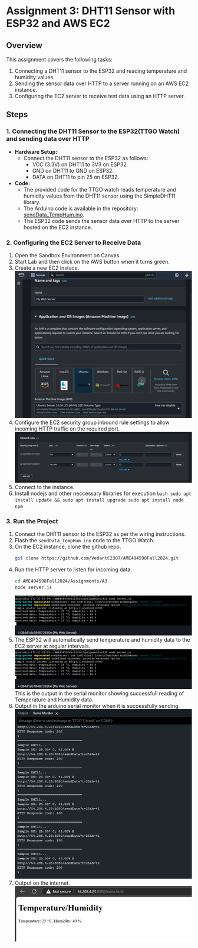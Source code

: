 # Assignment 3: DHT11 Sensor with ESP32 and AWS EC2

## Overview
This assignment covers the following tasks:
1. Connecting a DHT11 sensor to the ESP32 and reading temperature and humidity values.
2. Sending the sensor data over HTTP to a server running on an AWS EC2 instance.
3. Configuring the EC2 server to receive test data using an HTTP server.

## Steps
### 1. Connecting the DHT11 Sensor to the ESP32(TTGO Watch) and sending data over HTTP
- **Hardware Setup:** 
  - Connect the DHT11 sensor to the ESP32 as follows:
    - VCC (3.3V) on DHT11 to 3V3 on ESP32.
    - GND on DHT11 to GND on ESP32.
    - DATA on DHT11 to pin 25 on ESP32.
- **Code:**
  - The provided code for the TTGO watch reads temperature and humidity values from the DHT11 sensor using the SimpleDHT11 library.
  - The Arduino code is available in the repository: [sendData_TempHum.ino](https://github.com/VedantC2307/AME494598Fall2024/tree/main/Assignments/A3/sendData_TempHum/sendData_TempHum.ino).
  - The ESP32 code sends the sensor data over HTTP to the server hosted on the EC2 instance.
  
### 2. Configuring the EC2 Server to Receive Data
  1. Open the Sandbox Environment on Canvas.
  2. Start Lab and then click on the AWS button when it turns green.
  3. Create a new EC2 instace.
  ![EC2 Instance](create_instance.png)
  4. Configure the EC2 security group inbound rule settings to allow incoming HTTP traffic on the required port.
  ![Security group](inbound_rules.png)
  5. Connect to the instance.
  6. Install nodejs and other neccessary libraries for execution
    ```bash
    sudo apt install update && sudo apt install upgrade
    sudo apt install node npm
    ```

### 3. Run the Project
1. Connect the DHT11 sensor to the ESP32 as per the wiring instructions.
2. Flash the `sendData_TempHum.ino` code to the TTGO Watch.
3. On the EC2 instance, clone the github repo.
   ```bash
   git clone https://github.com/VedantC2307/AME494598Fall2024.git
   ```
4. Run the HTTP server to listen for incoming data.
   ```bash
   cd AME494598Fall2024/Assignments/A3
   node server.js
   ```
   ![EC2 Instance Terminal Output](EC2_output.png)
5. The ESP32 will automatically send temperature and humidity data to the EC2 server at regular intervals.
    ![Serial Monitor output](EC2_output.png)
   This is the output in the serial monitor showing successfull reading of Temperature and Humidity data.
6. Output in the arduino serial monitor when it is successfully sending.
  ![Arduino Output](arduino_output.png) 
7. Output on the internet.
![](web.png)

